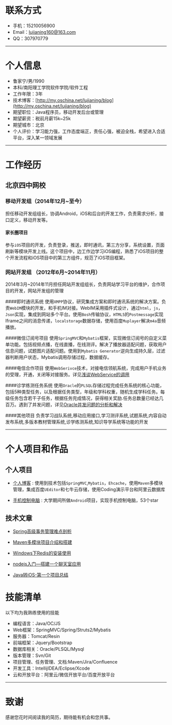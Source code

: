 # 联系方式

- 手机：15210056900
- Email：[lujianing160@163.com](lujianing160@163.com)
- QQ：307970779

---

# 个人信息

 - 鲁家宁/男/1990 
 - 本科/南阳理工学院软件学院/软件工程 
 - 工作年限：3年
 - 技术博客：[http://my.oschina.net/lujianing/blog](http://my.oschina.net/lujianing/blog)
 - 期望职位：Java程序员，移动开发后台或管理
 - 期望薪资：税前月薪15k~25k
 - 期望城市：北京
 - 个人评价：学习能力强，工作态度端正，责任心强，被迫全栈，希望进入合适平台，深入某一领域发展

---

# 工作经历
## 北京四中网校


### 移动开发组（2014年12月~至今）
担任移动开发组组长，协调Android，iOS和后台的开发工作，负责需求分析，接口定义，移动开发等。

#### 家长圈项目
参与`iOS`项目的开发，负责登录，推送，即时通讯，第三方分享，系统设置，页面刷新等模块开发上线。这个项目中，边工作边学习iOS编程，熟悉了iOS项目的整个开发流程和iOS项目中的第三方组件，规范了iOS项目框架。

### 网站开发组 （2012年6月~2014年11月）
2014年3月~2014年11月担任网站开发组组长，负责网站学习平台的维护，合作项目的开发，网站开发组的管理

####即时通讯系统
使用`XMPP`协议，研究集成方案和即时通讯系统的解决方案。负责`WebIM`模块的开发，和手机IM对接。WebIM采用插件式设计，通过`html`，`js`，`Json`实现，集成到网站多个平台。使用`Bosh`传输协议，`HTML5`的`Postmessage`实现Iframe之间的消息传递，`localstorage`数据存储，使用百度`Muplayer`解决`m4a`音频播放。

####微信订阅号项目
使用`SpringMVC`和`Mybatis`框架，实现微信订阅号的自定义菜单功能。包括视频点播，在线直播，在线测评。解决了播放器适配问题，获取用户信息问题，试题图片适配问题。使用到`Mybatis Generator`逆向生成持久层，过滤器判断用户状态，Mybatis调用存储过程，数据缓存。

####电信合作项目
使用`WebSerivce`技术，对接电信领航系统，完成用户手机业务的受理，开通，关闭等对接服务。详见[浅谈WebService的调用](http://my.oschina.net/lujianing/blog/224380)



####诊学练测任务系统
使用`Oracle`的`PLSQL`存储过程完成任务系统的核心功能，包括5种类型任务，以及根据任务类型，年级和学科权重，随机生成学科任务。每级任务包含若干子任务，根据任务完成情况，获得相关奖励.任务总数量已经达几百万。遇到了并发问题，详见[Oracle并发问题的分析和解决](http://my.oschina.net/lujianing/blog/270955)

####其他项目
负责学习战队系统,移动应用接口,学习测评系统,试题系统,内容自动发布系统,多版本教材管理系统,诊学练测系统,知识导学系统等功能的开发
 

---

# 个人项目和作品

## 个人项目


 - [个人博客](http://mvc.coding.io) : 使用到技术包括`SpringMVC`,`Mybatis`，`Ehcache`，使用`Maven`多模块管理，集成百度`UEditor`和七牛云存储，使用Coding演示平台和阿里云数据库
 
 - [手机控制电脑](http://git.oschina.net/lujianing/android-remote-control-computer) : 大学期间所做`Android`项目，实现手机控制电脑，53个star


## 技术文章

- [Spring高级事务管理难点剖析](http://my.oschina.net/lujianing/blog/305903)

- [Maven多模块项目介绍和搭建](http://my.oschina.net/lujianing/blog/354121) 

- [Windows下Redis的安装使用](http://my.oschina.net/lujianing/blog/266172)

- [nodejs入门—搭建一个聊天室应用](http://my.oschina.net/lujianing/blog/298679)

- [Java转iOS-第一个项目总结](http://my.oschina.net/lujianing/blog/394367)



# 技能清单

以下均为我熟练使用的技能

- 编程语言：Java/OC/JS
- Web框架：SpringMVC/Spring/Struts2/Mybatis
- 服务器：Tomcat/Resin
- 前端框架：Jquery/Bootstrap
- 数据库相关：Oracle/PLSQL/Mysql
- 版本管理：Svn/Git
- 项目管理、任务管理、文档:Maven/Jira/Confluence
- 开发工具：IntellijIDEA/Eclipse/Xcode
- 云和开放平台：阿里云/微信开放平台/百度开放平台

---

# 致谢
感谢您花时间阅读我的简历，期待能有机会和您共事。
